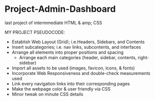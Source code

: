 # Project-Admin-Dashboard
last project of intermmediate HTML & amp; CSS

MY PROJECT PSEUDOCODE:

- Establish Web Layout (Grid); i.e.Headers, Sidebars, and Contents
- Insert subcategories; i.e. nav links, subcontents, and interfaces
- Arrange all elements into proper positions and spacing 
    - Arrange each main categories (header, sidebar, contents, right-sidebar)
- Import all assets to be used (images, favicon, icons, & fonts)
- Incorporate Web Responsiveness and double-check measurements used
- Link every navigation links into their corresponding pages
- Make the webpage color & user friendly via CSS
- Minor tweak on minute CSS details
